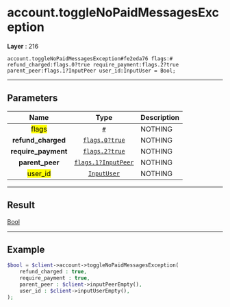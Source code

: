 # account.toggleNoPaidMessagesException

**Layer** : 216

```tl
account.toggleNoPaidMessagesException#fe2eda76 flags:# refund_charged:flags.0?true require_payment:flags.2?true parent_peer:flags.1?InputPeer user_id:InputUser = Bool;
```

---

## Parameters

| Name | Type | Description |
| :---: | :---: | :--- |
| <mark>flags</mark> | [`#`](type/#) | NOTHING |
| **refund_charged** | [`flags.0?true`](type/true) | NOTHING |
| **require_payment** | [`flags.2?true`](type/true) | NOTHING |
| **parent_peer** | [`flags.1?InputPeer`](type/InputPeer) | NOTHING |
| <mark>user_id</mark> | [`InputUser`](type/InputUser) | NOTHING |

---

## Result

[Bool](type/Bool)

---

## Example

```php
$bool = $client->account->toggleNoPaidMessagesException(
	refund_charged : true,
	require_payment : true,
	parent_peer : $client->inputPeerEmpty(),
	user_id : $client->inputUserEmpty(),
);
```